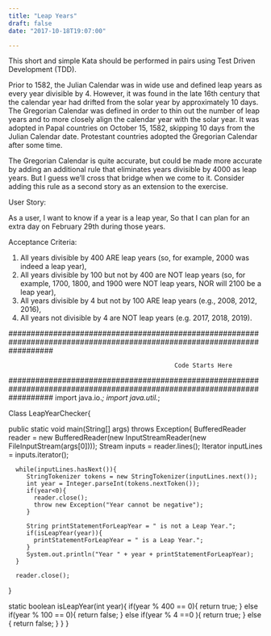 ```yaml
---
title: "Leap Years"
draft: false
date: "2017-10-18T19:07:00"

---
```


This short and simple Kata should be performed in pairs using Test Driven Development (TDD).

Prior to 1582, the Julian Calendar was in wide use and defined leap years as every year divisible by 4. However, it was found in the late 16th century that the calendar year had drifted from the solar year by approximately 10 days. The Gregorian Calendar was defined in order to thin out the number of leap years and to more closely align the calendar year with the solar year. It was adopted in Papal countries on October 15, 1582, skipping 10 days from the Julian Calendar date. Protestant countries adopted the Gregorian Calendar after some time.

The Gregorian Calendar is quite accurate, but could be made more accurate by adding an additional rule that eliminates years divisible by 4000 as leap years. But I guess we’ll cross that bridge when we come to it. Consider adding this rule as a second story as an extension to the exercise.

User Story:

As a user, 
I want to know if a year is a leap year, 
So that I can plan for an extra day on February 29th during those years.

Acceptance Criteria:

1.	All years divisible by 400 ARE leap years (so, for example, 2000 was indeed a leap year),
2.	All years divisible by 100 but not by 400 are NOT leap years (so, for example, 1700, 1800, and 1900 were NOT leap years, NOR will 2100 be a leap year),
3.	All years divisible by 4 but not by 100 ARE leap years (e.g., 2008, 2012, 2016),
4.	All years not divisible by 4 are NOT leap years (e.g. 2017, 2018, 2019).

##########################################################################################################################

                                                  Code Starts Here

##########################################################################################################################
import java.io.*;
import java.util.*;

Class LeapYearChecker{
   
   public static void main(String[] args) throws Exception{ 
      BufferedReader reader = new BufferedReader(new InputStreamReader(new FileInputStream(args[0])));
      Stream<String> inputs = reader.lines();
      Iterator<String> inputLines = inputs.iterator();
      
      while(inputLines.hasNext()){
         StringTokenizer tokens = new StringTokenizer(inputLines.next());
         int year = Integer.parseInt(tokens.nextToken());
         if(year<0){
           reader.close();
           throw new Exception("Year cannot be negative");
         }
         
         String printStatementForLeapYear = " is not a Leap Year.";
         if(isLeapYear(year)){
           printStatementForLeapYear = " is a Leap Year.";
         }
         System.out.println("Year " + year + printStatementForLeapYear);
      } 
      
      reader.close();
   }
   
   static boolean isLeapYear(int year){
     if(year % 400 == 0){
      return true;
     }
     else if(year % 100 == 0){
      return false;
     }
     else if(year % 4 ==0 ){
      return true;
     }
     else {
      return false;
     }
   }
}
